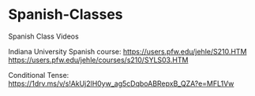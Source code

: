 # Spanish-Classes
Spanish Class Videos

Indiana University Spanish course: https://users.pfw.edu/jehle/S210.HTM
https://users.pfw.edu/jehle/courses/s210/SYLS03.HTM




Conditional Tense: https://1drv.ms/v/s!AkUj2lH0yw_ag5cDqboABRepxB_QZA?e=MFL1Vw
